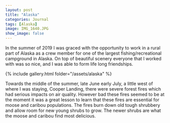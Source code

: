 ```yaml
---
layout: post
title: "Alaska"
categories: Journal
tags: [Alaska]
image: IMG_1640.JPG
show_image: false
---
```


In the summer of 2019 I was graced with the opportunity to work in a rural part of Alaska as a crew member for one of the largest fishing/recreational campground in Alaska. On top of beautiful scenery everyone that I worked with was so nice, and I was able to form life long friendships.


{% include gallery.html folder="/assets/alaska" %}

Towards the middle of the summer, late June early July, a little west of where I was staying, Cooper Landing, there were severe forest fires which had serious impacts on air quality. However bad these fires seemed to be at the moment it was a great lesson to learn that these fires are essential for moose and caribou populations. The fires burn down old tough shrubbery and allow room for new young shrubs to grow. The newer shrubs are what the moose and caribou find most delicious.  
